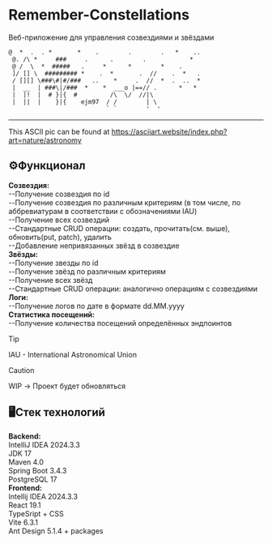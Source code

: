 # Remember-Constellations
Веб-приложение для управления созвездиями и звёздами
```
@  *  .  . *       *    .        .        .   *    ..
 @. /\ *     ###     .      .        .            *
 @ /  \  *  #####   .     *      *        *    .
 ]/ [] \  ######### *    .  *       .  //    .  *   .
 / [][] \###\#|#/###   ..    *     .  //  *  .  ..  *
 |  __  | ###\|/###  *    *  ___o |==// .      *   *
 |  |!  |  # }|{  #         /\  \/  //|\
 |  ||  |    }|{    ejm97  / /        | \
                           ` `        '  '
```
------------------------------------------------
This ASCII pic can be found at
https://asciiart.website/index.php?art=nature/astronomy

**⚙️Функционал**
--
**Созвездия:**\
--Получение созвездия по id\
--Получение созвездия по различным критериям (в том числе, по аббревиатурам в соответствии с обозначениями IAU)\
--Получение всех созвездий\
--Стандартные CRUD операции: создать, прочитать(см. выше), обновить(put, patch), удалить\
--Добавление непривязанных звёзд в созвездие\
**Звёзды:**\
--Получение звезды по id\
--Получение звёзд по различным критериям\
--Получение всех звёзд\
--Стандартные CRUD операции: аналогично операциям с созвездиями\
**Логи:**\
--Получение логов по дате в формате dd.MM.yyyy\
**Статистика посещений:**\
--Получение количества посещений определённых эндпоинтов
> [!TIP]
> IAU - International Astronomical Union

> [!CAUTION]
> WIP -> Проект будет обновляться

**🖥️Стек технологий**
--
**Backend:**\
IntelliJ IDEA 2024.3.3\
JDK 17\
Maven 4.0\
Spring Boot 3.4.3\
PostgreSQL 17\
**Frontend:**\
Intellij IDEA 2024.3.3\
React 19.1\
TypeSript + CSS\
Vite 6.3.1\
Ant Design 5.1.4 + packages

